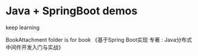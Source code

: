 # Java + SpringBoot demos

keep learning

BookAttachment folder is for book 《基于Spring Boot实现 专著 : Java分布式中间件开发入门与实战》


